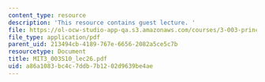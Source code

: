 ```yaml
---
content_type: resource
description: 'This resource contains guest lecture. '
file: https://ol-ocw-studio-app-qa.s3.amazonaws.com/courses/3-003-principles-of-engineering-practice-spring-2010/a86a1083bc4c7ddb7b1202d9639be4ae_MIT3_003S10_lec26.pdf
file_type: application/pdf
parent_uid: 213494cb-4189-767e-6656-2082a5ce5c7b
resourcetype: Document
title: MIT3_003S10_lec26.pdf
uid: a86a1083-bc4c-7ddb-7b12-02d9639be4ae
---
```


